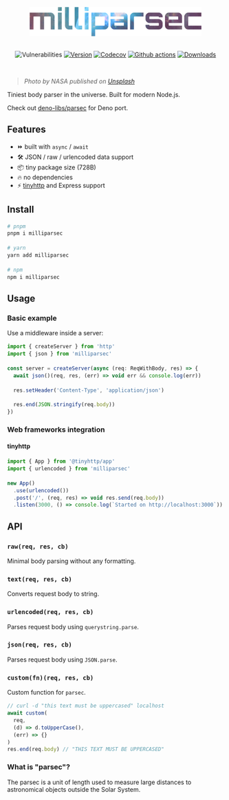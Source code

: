<div align="center">
<br /><br /><br />
<img src="logo.png" width="400px" />
<br /><br />

![Vulnerabilities][vulns-badge-url]
[![Version][v-badge-url]][npm-url] [![Codecov][cov-badge-url]][cov-url] [![Github actions][gh-actions-img]][github-actions] [![Downloads][dl-badge-url]][npm-url]

</div>
<br />

> _Photo by NASA published on [Unsplash](https://unsplash.com/photos/rTZW4f02zY8)_

Tiniest body parser in the universe. Built for modern Node.js.

Check out [deno-libs/parsec](https://github.com/deno-libs/parsec) for Deno port.

## Features

- ⏩ built with `async` / `await`
- 🛠 JSON / raw / urlencoded data support
- 📦 tiny package size (728B)
- 🔥 no dependencies
- ⚡ [tinyhttp](https://github.com/talentlessguy/tinyhttp) and Express support

## Install

```sh
# pnpm
pnpm i milliparsec

# yarn
yarn add milliparsec

# npm
npm i milliparsec
```

## Usage

### Basic example

Use a middleware inside a server:

```js
import { createServer } from 'http'
import { json } from 'milliparsec'

const server = createServer(async (req: ReqWithBody, res) => {
  await json()(req, res, (err) => void err && console.log(err))

  res.setHeader('Content-Type', 'application/json')

  res.end(JSON.stringify(req.body))
})
```

### Web frameworks integration

#### tinyhttp

```ts
import { App } from '@tinyhttp/app'
import { urlencoded } from 'milliparsec'

new App()
  .use(urlencoded())
  .post('/', (req, res) => void res.send(req.body))
  .listen(3000, () => console.log(`Started on http://localhost:3000`))
```

## API

### `raw(req, res, cb)`

Minimal body parsing without any formatting.

### `text(req, res, cb)`

Converts request body to string.

### `urlencoded(req, res, cb)`

Parses request body using `querystring.parse`.

### `json(req, res, cb)`

Parses request body using `JSON.parse`.

### `custom(fn)(req, res, cb)`

Custom function for `parsec`.

```js
// curl -d "this text must be uppercased" localhost
await custom(
  req,
  (d) => d.toUpperCase(),
  (err) => {}
)
res.end(req.body) // "THIS TEXT MUST BE UPPERCASED"
```

### What is "parsec"?

The parsec is a unit of length used to measure large distances to astronomical objects outside the Solar System.

[vulns-badge-url]: https://img.shields.io/snyk/vulnerabilities/npm/milliparsec.svg?style=for-the-badge&color=25608B&label=vulns
[v-badge-url]: https://img.shields.io/npm/v/milliparsec.svg?style=for-the-badge&color=25608B&logo=npm&label=
[npm-url]: https://www.npmjs.com/package/milliparsec
[cov-badge-url]: https://img.shields.io/codecov/c/gh/talentlessguy/milliparsec?style=for-the-badge&color=25608B
[cov-url]: https://codecov.io/gh/talentlessguy/milliparsec
[dl-badge-url]: https://img.shields.io/npm/dt/milliparsec?style=for-the-badge&color=25608B
[github-actions]: https://github.com/talentlessguy/milliparsec/actions
[gh-actions-img]: https://img.shields.io/github/workflow/status/talentlessguy/milliparsec/CI?style=for-the-badge&color=25608B&label=&logo=github
